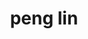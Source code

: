 ---
title: "peng lin"
permalink: /about/en.md
sidebar: true
type: homepage
class: first
custom_breadcrumb: Getting Started
---